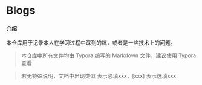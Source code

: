 # Blogs

#### 介绍

本仓库用于记录本人在学习过程中踩到的坑，或者是一些技术上的问题。                                                                                                                                                                                                                                                                                                                                                                                                                                                                                                                                                                                                                                                                                                                                                                                                                                                                                                                                                                                                                                                                              

> 本仓库中所有文件均由 Typora 编写的 Markdown 文件，建议使用 Typora 查看

> 若无特殊说明，文档中出现类似 <xxx> 表示必填xxx，[xxx] 表示选填xxx